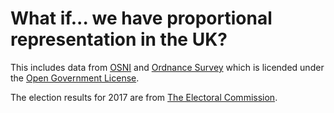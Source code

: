 What if... we have proportional representation in the UK?
=========================================================

This includes data from [OSNI](http://osni-spatial-ni.opendata.arcgis.com/)
and [Ordnance Survey](https://www.ordnancesurvey.co.uk/business-government/products/boundaryline)
which is licended under the [Open Government License](http://www.nationalarchives.gov.uk/doc/open-government-licence/version/3/).

The election results for 2017 are from [The Electoral Commission](https://www.electoralcommission.org.uk/who-we-are-and-what-we-do/elections-and-referendums/past-elections-and-referendums/uk-general-elections/results-and-turnout-2017-uk-general-election).
